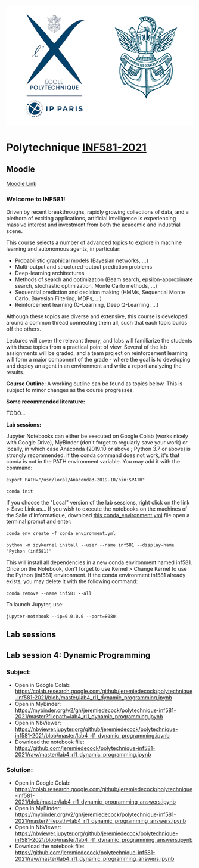 ![X](logo.jpg)

# Polytechnique [INF581-2021](https://moodle.polytechnique.fr/course/view.php?id=9352)

## Moodle

[Moodle Link](https://moodle.polytechnique.fr/course/view.php?id=9352)

### Welcome to INF581!

Driven by recent breakthroughs, rapidly growing collections of data, and a plethora of exciting applications, artificial intelligence is experiencing massive interest and investment from both the academic and industrial scene.

This course selects a number of advanced topics to explore in machine learning and autonomous agents, in particular:

- Probabilistic graphical models (Bayesian networks, ...)
- Multi-output and structured-output prediction problems
- Deep-learning architectures
- Methods of search and optimization (Beam search, epsilon-approximate search, stochastic optimization, Monte Carlo methods, ...)
- Sequential prediction and decision making (HMMs, Sequential Monte Carlo, Bayesian Filtering, MDPs, ...)
- Reinforcement learning (Q-Learning, Deep Q-Learning, ...)

Although these topics are diverse and extensive, this course is developed around a common thread connecting them all, such that each topic builds off the others.

Lectures will cover the relevant theory, and labs will familiarize the students with these topics from a practical point of view. Several of the lab assignments will be graded, and a team project on reinforcement learning will form a major component of the grade - where the goal is to developing and deploy an agent in an environment and write a report analyzing the results.

**Course Outline**: A working outline can be found as topics below. This is subject to minor changes as the course progresses. 

**Some recommended literature:**

TODO...

**Lab sessions:**

Jupyter Notebooks can either be executed on Google Colab (works nicely with Google Drive), MyBinder (don't forget to regularly save your work) or locally, in which case Anaconda (2019.10 or above ; Python 3.7 or above) is strongly recommended.
If the conda command does not work, it's that conda is not in the PATH environment variable. You may add it with the command:

`export PATH="/usr/local/Anaconda3-2019.10/bin:$PATH"`

`conda init`

If you choose the "Local" version of the lab sessions, right click on the link > Save Link as...
If you wish to execute the notebooks on the machines of the Salle d'Informatique, download [this conda_environment.yml](conda_environment.yml) file open a terminal prompt and enter:

`conda env create -f conda_environment.yml`

`python -m ipykernel install --user --name inf581 --display-name "Python (inf581)"`

This will install all dependencies in a new conda environment named inf581. Once on the Notebook, don't forget to use Kernel > Change Kernel to use the Python (inf581) environment.
If the conda environment inf581 already exists, you may delete it with the following command:

`conda remove --name inf581 --all`

To launch Jupyter, use:

`jupyter-notebook --ip=0.0.0.0 --port=8080`

## Lab sessions

## Lab session 4: Dynamic Programming

### Subject:

- Open in Google Colab: https://colab.research.google.com/github/jeremiedecock/polytechnique-inf581-2021/blob/master/lab4_rl1_dynamic_programming.ipynb
- Open in MyBinder: https://mybinder.org/v2/gh/jeremiedecock/polytechnique-inf581-2021/master?filepath=lab4_rl1_dynamic_programming.ipynb
- Open in NbViewer: https://nbviewer.jupyter.org/github/jeremiedecock/polytechnique-inf581-2021/blob/master/lab4_rl1_dynamic_programming.ipynb
- Download the notebook file: https://github.com/jeremiedecock/polytechnique-inf581-2021/raw/master/lab4_rl1_dynamic_programming.ipynb

### Solution:

- Open in Google Colab: https://colab.research.google.com/github/jeremiedecock/polytechnique-inf581-2021/blob/master/lab4_rl1_dynamic_programming_answers.ipynb
- Open in MyBinder: https://mybinder.org/v2/gh/jeremiedecock/polytechnique-inf581-2021/master?filepath=lab4_rl1_dynamic_programming_answers.ipynb
- Open in NbViewer: https://nbviewer.jupyter.org/github/jeremiedecock/polytechnique-inf581-2021/blob/master/lab4_rl1_dynamic_programming_answers.ipynb
- Download the notebook file: https://github.com/jeremiedecock/polytechnique-inf581-2021/raw/master/lab4_rl1_dynamic_programming_answers.ipynb
